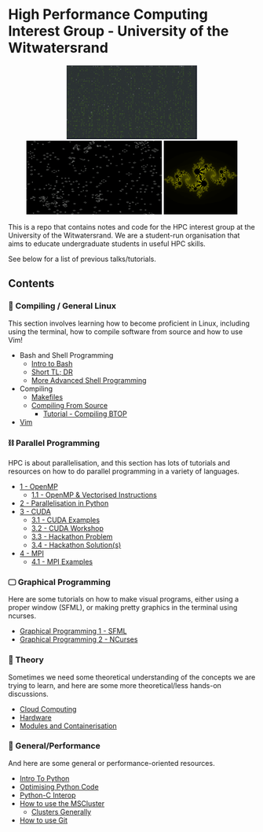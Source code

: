 # High Performance Computing Interest Group  - University of the Witwatersrand

<p float="left" align="middle">
  <img src="./assorted/images/matrix.gif" height="150" />
  <img src="./assorted/images/gif1.gif"   height="150" /> 
  <img src="./assorted/images/cuda.png"   height="150" />
</p>

This is a repo that contains notes and code for the HPC interest group at the University of the Witwatersrand.
We are a student-run organisation that aims to educate undergraduate students in useful HPC skills.


See below for a list of previous talks/tutorials.


## Contents
### 🐧 Compiling / General Linux 
This section involves learning how to become proficient in Linux, including using the terminal, how to compile software from source and how to use Vim!
- Bash and Shell Programming
  - [Intro to Bash](https://github.com/WitsHPC/HPC-InterestGroup/tree/main/talks/linux/shell)
  - [Short TL; DR](https://github.com/WitsHPC/HPC-InterestGroup/tree/main/tutorials/202301/shell)
  - [More Advanced Shell Programming](https://github.com/WitsHPC/HPC-InterestGroup/tree/main/talks/linux/shell_v2)
- Compiling
  - [Makefiles](https://github.com/WitsHPC/HPC-InterestGroup/tree/main/talks/benchmarks/makefiles)
  - [Compiling From Source](https://github.com/WitsHPC/HPC-InterestGroup/tree/main/talks/benchmarks/compiling_from_source)
    - [Tutorial - Compiling BTOP](https://github.com/WitsHPC/HPC-InterestGroup/tree/main/tutorials/202304_compiling)
- [Vim](https://github.com/WitsHPC/HPC-InterestGroup/tree/main/talks/linux/vim)

### ⛓️ Parallel Programming 
HPC is about parallelisation, and this section has lots of tutorials and resources on how to do parallel programming in a variety of languages.
- [1 - OpenMP](https://github.com/WitsHPC/HPC-InterestGroup/tree/main/talks/programming/parallel_programming/01_omp)
  - [1.1 - OpenMP & Vectorised Instructions](https://github.com/WitsHPC/HPC-InterestGroup/tree/main/talks/programming/parallel_programming/02_omp_vectorised)
- [2 - Parallelisation in Python](https://github.com/WitsHPC/HPC-InterestGroup/tree/main/talks/programming/parallel_programming/03_python)
- [3 - CUDA](https://github.com/WitsHPC/HPC-InterestGroup/tree/main/talks/programming/parallel_programming/04_cuda)
  - [3.1 - CUDA Examples](https://github.com/WitsHPC/HPC-InterestGroup/tree/main/talks/programming/parallel_programming/06_cuda_programming)
  - [3.2 - CUDA Workshop](https://github.com/WitsHPC/HPC-InterestGroup/blob/main/assorted/competitions/2023_cuda/workshop/README.md)
  - [3.3 - Hackathon Problem](https://github.com/WitsHPC/HPC-InterestGroup/blob/main/assorted/competitions/2023_cuda/problem/README.md)
  - [3.4 - Hackathon Solution(s)](https://github.com/WitsHPC/HPC-InterestGroup/blob/main/talks/programming/parallel_programming/07_optimisation/README.md)
- [4 - MPI](https://github.com/WitsHPC/HPC-InterestGroup/tree/main/talks/programming/parallel_programming/05_mpi)
  - [4.1 - MPI Examples](https://github.com/WitsHPC/HPC-InterestGroup/tree/main/tutorials/202305_mpi)

### 🖵 Graphical Programming
Here are some tutorials on how to make visual programs, either using a proper window (SFML), or making pretty graphics in the terminal using ncurses.
- [Graphical Programming 1 - SFML](https://github.com/WitsHPC/HPC-InterestGroup/tree/main/talks/programming/graphical_programming/01_sfml)
- [Graphical Programming 2 - NCurses](https://github.com/WitsHPC/HPC-InterestGroup/tree/main/talks/programming/graphical_programming/02_ncurses)

### 📖 Theory
Sometimes we need some theoretical understanding of the concepts we are trying to learn, and here are some more theoretical/less hands-on discussions.
- [Cloud Computing](https://github.com/WitsHPC/HPC-InterestGroup/blob/main/talks/theory/cloud_computing/README.md)
- [Hardware](https://github.com/WitsHPC/HPC-InterestGroup/tree/main/tutorials/202303_hardware)
- [Modules and Containerisation](https://github.com/WitsHPC/HPC-InterestGroup/tree/main/tutorials/202306_containersAndModules)

### 🏃 General/Performance 
And here are some general or performance-oriented resources.
- [Intro To Python](https://github.com/WitsHPC/HPC-InterestGroup/tree/main/talks/programming/python/intro)
- [Optimising Python Code](https://github.com/WitsHPC/HPC-InterestGroup/tree/main/talks/programming/performance/optimising_python)
- [Python-C Interop](https://github.com/WitsHPC/HPC-InterestGroup/tree/main/talks/programming/performance/c_python_interop)
- [How to use the MSCluster](https://github.com/WitsHPC/HPC-InterestGroup/tree/main/talks/linux/mscluster)
  - [Clusters Generally](https://github.com/WitsHPC/HPC-InterestGroup/tree/main/talks/linux/clusters)
- [How to use Git](https://github.com/WitsHPC/HPC-InterestGroup/tree/main/talks/linux/git)
